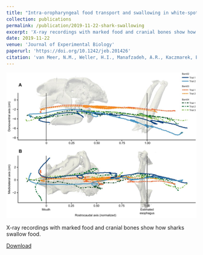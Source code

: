```yaml
---
title: "Intra-oropharyngeal food transport and swallowing in white-spotted bamboo sharks"
collection: publications
permalink: /publication/2019-11-22-shark-swallowing
excerpt: 'X-ray recordings with marked food and cranial bones show how sharks swallow food.'
date: 2019-11-22
venue: 'Journal of Experimental Biology'
paperurl: 'https://doi.org/10.1242/jeb.201426'
citation: 'van Meer, N.M., Weller, H.I., Manafzadeh, A.R., Kaczmarek, E.B., Scott, B., Gussekloo, S.W.S, Wilga, C.D., Brainerd, E.B., and Camp, A.L. (2019). &quot;Intra-oropharyngeal food transport and swallowing in white-spotted bamboo sharks.&quot; <i>Journal of Experimental Biology</i>.'
---
```


<img src="../images/science/vanMeer2019.JPG" alt="shark_fig" width="600"/>

X-ray recordings with marked food and cranial bones show how sharks swallow food.

[Download](http://hiweller.github.io/files/vanMeer2019_shark_swallowing.pdf)
